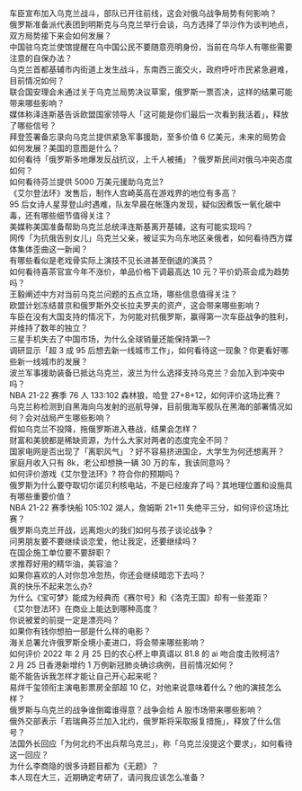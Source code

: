 车臣宣布加入乌克兰战斗，部队已开往前线，这会对俄乌战争局势有何影响？  
俄罗斯准备派代表团到明斯克与乌克兰举行会谈，乌方选择了华沙作为谈判地点，双方局势接下来会如何发展？  
中国驻乌克兰使馆提醒在乌中国公民不要随意亮明身份，当前在乌华人有哪些需要注意的自保办法？  
乌克兰首都基辅市内街道上发生战斗，东南西三面交火，政府呼吁市民紧急避难，目前情况如何？  
联合国安理会未通过关于乌克兰局势决议草案，俄罗斯一票否决，这样的结果可能带来哪些影响？  
媒体称泽连斯基告诉欧盟国家领导人「这可能是你们最后一次看到我活着」，释放了哪些信号？  
拜登签署备忘录向乌克兰提供紧急军事援助，至多价值 6 亿美元，未来的局势会如何发展？美国的意图是什么？  
如何看待「俄罗斯多地爆发反战抗议，上千人被捕」？俄罗斯民间对俄乌冲突态度如何？  
如何看待芬兰提供 5000 万美元援助乌克兰?  
《艾尔登法环》发售后，制作人宫崎英高在游戏界的地位有多高？  
95 后女诗人星芽登山时遇难，队友早晨在帐篷内发现，疑似因煮饭一氧化碳中毒，还有哪些细节值得关注？  
美媒称美国准备帮助乌克兰总统泽连斯基离开基辅，这有可能实现吗？  
网传「为抗俄告别女儿」乌克兰父亲，被证实为乌东地区亲俄者，如何看待西方媒体集体歪曲这一新闻？  
有哪些看似是老戏骨实际上演技不见长进甚至倒退的演员？  
如何看待喜茶官宣今年不涨价，单品价格下调最高达 10 元？平价奶茶会成为趋势吗？  
王毅阐述中方对当前乌克兰问题的五点立场，哪些信息值得关注？  
欧盟计划冻结普京和俄罗斯外交长拉夫罗夫的资产，这会带来哪些影响？  
车臣在没有大国支持的情况下，为何能对抗俄罗斯，赢得第一次车臣战争的胜利，并维持了数年的独立？  
三星手机失去了中国市场，为什么全球销量还能保持第一?  
调研显示「超 3 成 95 后想去新一线城市工作」，如何看待这一现象？你更看好哪些新一线城市的发展？  
波兰军事援助装备已抵达乌克兰，波兰为什么选择支持乌克兰？会加入到冲突中吗？  
NBA 21-22 赛季 76 人 133:102 森林狼，哈登 27+8+12，如何评价这场比赛？  
乌克兰称检测到自黑海向乌发射的巡航导弹，目前俄海军舰队在黑海的部署情况如何？会对战局产生哪些影响？  
假如乌克兰不投降，拖俄罗斯进入巷战，结果会怎样？  
财富和美貌都是稀缺资源，为什么大家对两者的态度完全不同？  
国家电网是否出现了「离职风气」？好不容易挤进国企，大学生为何还想离开？  
家庭月收入只有 8k，老公却想换一辆 30 万的车，我该同意吗？  
如何评价游戏《艾尔登法环》? 符合你的预期吗？  
俄罗斯为什么要夺取切尔诺贝利核电站，不是已经废弃了吗？其地理位置和设施具有哪些重要价值？  
NBA 21-22 赛季快船 105:102 湖人，詹姆斯 21+11 失绝平三分，如何评价这场比赛？  
俄罗斯乌克兰开战，远离炮火的我们如何与孩子谈论战争？  
问男朋友要不要继续谈恋爱，他让我定，还要继续吗？  
在国企施工单位要不要辞职？  
求推荐好用的精华油，美容油？  
如果你喜欢的人对你忽冷忽热，你还会继续暗恋下去吗？  
真的快乐不起来怎么办?  
为什么《宝可梦》能成为经典而《赛尔号》和《洛克王国》却有一些差距？  
《艾尔登法环》在商业上能达到哪种高度？  
你说被爱的前提一定是漂亮吗？  
如果你有钱你想拍一部是什么样的电影？  
海关总署允许俄罗斯全境小麦进口，将会带来哪些影响？  
如何评价 2022 年 2 月 25 日的农心杯上申真谞以 81.8 的 ai 吻合度击败柯洁?  
2 月 25 日香港新增约 1 万例新冠肺炎确诊病例，目前情况如何？  
能不能告诉我怎样才能让自己开心起来呢？  
易烊千玺领衔主演电影票房全部超 10 亿，对他来说意味着什么？他的演技怎么样？  
俄罗斯与乌克兰的战争谁倒霉谁得意？战争会给 A 股市场带来哪些影响？  
俄外交部表示「若瑞典芬兰加入北约，俄罗斯将采取报复措施」，释放了什么信号？  
法国外长回应「为何北约不出兵帮乌克兰」，称「乌克兰没提这个要求」，如何看待这一回应？  
为什么李商隐的很多诗题目都为《无题》？  
本人现在大三，近期确定考研了，请问我应该怎么准备？  
